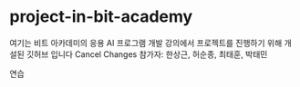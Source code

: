 # project-in-bit-academy
여기는 비트 아카데미의 응용 AI 프로그램 개발 강의에서 프로젝트를 진행하기 위해 개설된 깃허브 입니다
Cancel Changes
참가자: 한상근, 허순종, 최태훈, 박태민

연습
